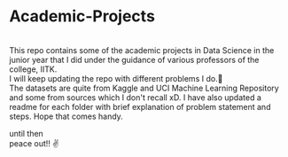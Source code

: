 # Academic-Projects
<br>  This repo contains some of the academic projects in Data Science in the junior year that I did under the guidance of various professors of the college, IITK. 
<br>
I will keep updating the repo with different problems I do.👻 <br>
  The datasets are quite from Kaggle and UCI Machine Learning Repository and some from sources which I don't recall xD.
I have also updated a readme for each folder with brief explanation of problem statement and steps. Hope that comes handy.

until then <br>
peace out!! ✌️
